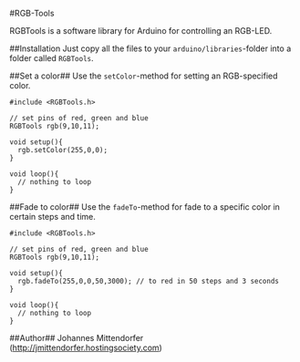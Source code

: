 #RGB-Tools

RGBTools is a software library for Arduino for controlling an RGB-LED.

##Installation
Just copy all the files to your `arduino/libraries`-folder into a folder called `RGBTools`.

##Set a color##
Use the `setColor`-method for setting an RGB-specified color.

```
#include <RGBTools.h>
 
// set pins of red, green and blue
RGBTools rgb(9,10,11);
 
void setup(){
  rgb.setColor(255,0,0);
}
 
void loop(){
  // nothing to loop
}
```

##Fade to color##
Use the `fadeTo`-method for fade to a specific color in certain steps and time.

```
#include <RGBTools.h>
 
// set pins of red, green and blue
RGBTools rgb(9,10,11);
 
void setup(){
  rgb.fadeTo(255,0,0,50,3000); // to red in 50 steps and 3 seconds
}
 
void loop(){
  // nothing to loop
}

```

##Author##
Johannes Mittendorfer (http://jmittendorfer.hostingsociety.com)